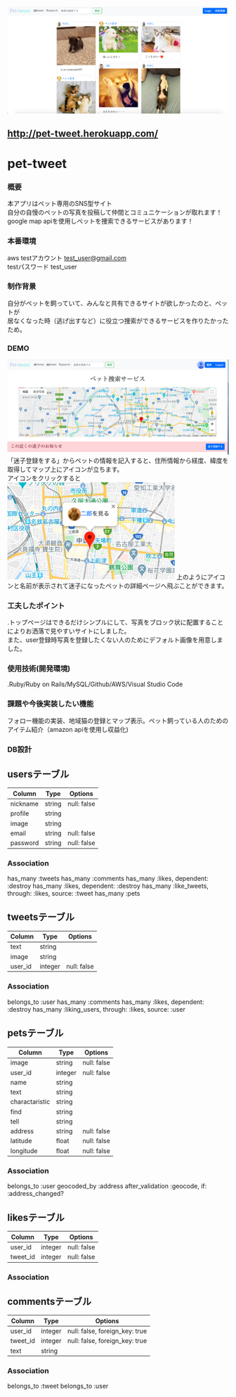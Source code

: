 ![サンプル画像](app/assets/images/pet-tweet.png)
## http://pet-tweet.herokuapp.com/
# pet-tweet</br>

### 概要</br>
本アプリはペット専用のSNS型サイト</br>
自分の自慢のペットの写真を投稿して仲間とコミュニケーションが取れます！</br>
google map apiを使用しペットを捜索できるサービスがあります！</br>

### 本番環境
aws
testアカウント test_user@gmail.com</br>
testパスワード test_user</br>



### 制作背景
自分がペットを飼っていて、みんなと共有できるサイトが欲しかったのと、ペットが</br>
居なくなった時（逃げ出すなど）に役立つ捜索ができるサービスを作りたかったため。

### DEMO
![サンプル画像](app/assets/images/pet-find.png)
「迷子登録をする」からペットの情報を記入すると、住所情報から経度、緯度を</br>
取得してマップ上にアイコンが立ちます。</br>
アイコンをクリックすると
![サンプル画像](app/assets/images/find.pets.png)
上のようにアイコンと名前が表示されて迷子になったペットの詳細ページへ飛ぶことができます。

### 工夫したポイント
.トップページはできるだけシンプルにして、写真をブロック状に配置することによりお洒落で見やすいサイトにしました。</br>
また、user登録時写真を登録したくない人のためにデフォルト画像を用意しました。</br>

### 使用技術(開発環境)
.Ruby/Ruby on Rails/MySQL/Github/AWS/Visual Studio Code</br>

### 課題や今後実装したい機能
フォロー機能の実装、地域猫の登録とマップ表示。ペット飼っている人のためのアイテム紹介（amazon apiを使用し収益化)

### DB設計

## usersテーブル
|Column|Type|Options|
|------|----|-------|
|nickname|string|null: false|
|profile|string|
|image|string|
|email|string|null: false|
|password|string|null: false|

### Association
  has_many :tweets
  has_many :comments
  has_many :likes, dependent: :destroy
  has_many :likes, dependent: :destroy
  has_many :like_tweets, through: :likes, source: :tweet
  has_many :pets



## tweetsテーブル
|Column|Type|Options|
|------|----|-------|
|text|string|
|image|string|
|user_id|integer|null: false|

### Association
  belongs_to :user
  has_many :comments
  has_many :likes, dependent: :destroy
  has_many :liking_users, through: :likes, source: :user


## petsテーブル
|Column|Type|Options|
|------|----|-------|
|image|string|null: false|
|user_id|integer|null: false|
|name|string|
|text|string|
|charactaristic|string|
|find|string|
|tell|string|
|address|string|null: false|
|latitude|float|null: false|
|longitude|float|null: false|
### Association
  belongs_to :user
  geocoded_by :address
  after_validation :geocode, if: :address_changed?



## likesテーブル
|Column|Type|Options|
|------|----|-------|
|user_id|integer|null: false|
|tweet_id|integer|null: false|

### Association


## commentsテーブル
|Column|Type|Options|
|------|----|-------|
|user_id|integer|null: false, foreign_key: true|
|tweet_id|integer|null: false, foreign_key: true|
|text|string|
### Association
  belongs_to :tweet
  belongs_to :user

